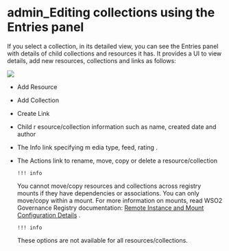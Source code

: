 # admin\_Editing collections using the Entries panel

If you select a collection, in its detailed view, you can see the Entries panel with details of child collections and resources it has. It provides a UI to view details, add new resources, collections and links as follows:

![](/assets/attachments/126562643/126562644.png)

-   Add Resource
-   Add Collection
-   Create Link
-   Child r esource/collection information such as name, created date and author
-   The Info link specifying m edia type, feed, rating .
-   The Actions link to rename, move, copy or delete a resource/collection

        !!! info
    You cannot move/copy resources and collections across registry mounts if they have dependencies or associations. You can only move/copy within a mount. For more information on mounts, read WSO2 Governance Registry documentation: [Remote Instance and Mount Configuration Details](http://docs.wso2.org/display/Governance460/Remote+Instance+and+Mount+Configuration+Details) .

        !!! info
    These options are not available for all resources/collections.



